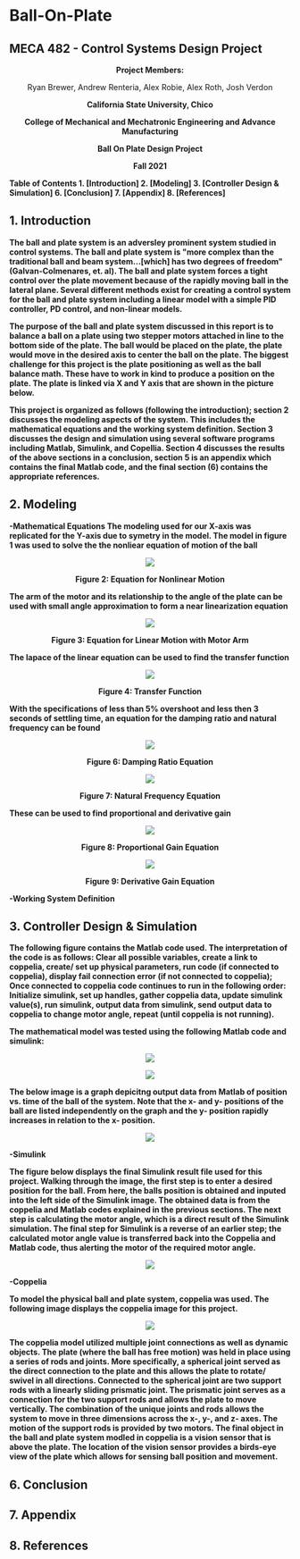 # Ball-On-Plate
## MECA 482 - Control Systems Design Project

<p align="center"><b>Project Members: 
  </p>
<p align="center"></b> Ryan Brewer, Andrew Renteria, Alex Robie, Alex Roth, Josh Verdon
</p>
<p align="center"><b>California State University, Chico
  </p>
<p align="center"><b>College of Mechanical and Mechatronic Engineering and Advance Manufacturing
   </p>
<p align="center"><b>Ball On Plate Design Project
  </p>
<p align="center"><b> Fall 2021
   </p>
 Table of Contents
 1. [Introduction]
 2. [Modeling]
 3. [Controller Design & Simulation]
 6. [Conclusion]
 7. [Appendix]
 8. [References]
   
## 1. Introduction
  
The ball and plate system is an adversley prominent system studied in control systems. The ball and plate system is "more complex than the traditional ball and beam system...[which] has two degrees of freedom" (Galvan-Colmenares, et. al). The ball and plate system forces a tight control over the plate movement because of the rapidly moving ball in the lateral plane. Several different methods exist for creating a control system for the ball and plate system including a linear model with a simple PID controller, PD control, and non-linear models.    
  
The purpose of the ball and plate system discussed in this report is to balance a ball on a plate using two stepper motors attached in line to the bottom side of the plate. The ball would be placed on the plate, the plate would move in the desired axis to center the ball on the plate. The biggest challenge for this project is the plate positioning as well as the ball balance math. These have to work in kind to produce a position on the plate. The plate is linked via X and Y axis that are shown in the picture below.
  
This project is organized as follows (following the introduction); section 2 discusses the modeling aspects of the system. This includes the mathematical equations and the working system definition. Section 3 discusses the design and simulation using several software programs including Matlab, Simulink, and Copellia. Section 4 discusses the results of the above sections in a conclusion, section 5 is an appendix which contains the final Matlab code, and the final section (6) contains the appropriate references. 

## 2. Modeling
  -Mathematical Equations
The modeling used for our X-axis was replicated for the Y-axis due to symetry in the model. The model in figure 1 was used to solve the the nonliear equation of motion of the ball
<p align="center">
<img src="Images/nonlinear.png">
<p align="center"><b>Figure 2: Equation for Nonlinear Motion 
 
  
The arm of the motor and its relationship to the angle of the plate can be used with small angle approximation to form a near linearization equation
<p align="center">
<img src="Images/LinearArm.png">
<p align="center"><b>Figure 3: Equation for Linear Motion with Motor Arm
  
The lapace of the linear equation can be used to find the transfer function 
<p align="center">
<img src="Images/TransferFunction.png">
<p align="center"><b>Figure 4: Transfer Function
  
With the specifications of less than 5% overshoot and less then 3 seconds of settling time, an equation for the damping ratio and natural frequency can be found
<p align="center">
<img src="Images/Zeta.png">
<p align="center"><b>Figure 6: Damping Ratio Equation 
  
<p align="center">
<img src="Images/NatrualFrequency.png">
<p align="center"><b>Figure 7: Natural Frequency Equation
  
These can be used to find proportional and derivative gain
<p align="center">
<img src="Images/ProportionalGain.png">
<p align="center"><b>Figure 8: Proportional Gain Equation
<p align="center">
<img src="Images/DerivativeGain.png">
<p align="center"><b>Figure 9: Derivative Gain Equation
  
-Working System Definition
  
  
## 3. Controller Design & Simulation
  
The following figure contains the Matlab code used. 
The interpretation of the code is as follows:
Clear all possible variables, create a link to coppelia, create/ set up physical parameters, run code (if connected to coppelia), display fail connection error (if not connected to coppelia);
Once connected to coppelia code continues to run in the following order:
Initialize simulink, set up handles, gather coppelia data, update simulink value(s), run simulink, output data from simulink, send output data to coppelia to change motor angle, repeat (until coppelia is not running).

The mathematical model was tested using the following Matlab code and simulink:
<p align="center">
  <img src="Images/Simulink Testing Code(1).png">
<p align="center">
  <img src="Images/Simulink Testing Code(2).png">

           
The below image is a graph depicitng output data from Matlab of position vs. time of the ball of the system. Note that the x- and y- positions of the ball are listed independently on the graph and the y- position rapidly increases in relation to the x- position.          
<p align="center">
  <img src="Images/Simulink Testing Graph.png">


  
-Simulink
  
The figure below displays the final Simulink result file used for this project. Walking through the image, the first step is to enter a desired position for the ball. From here, the balls position is obtained and inputed into the left side of the Simulink image. The obtained data is from the coppelia and Matlab codes explained in the previous sections. The next step is calculating the motor angle, which is a direct result of the Simulink simulation. The final step for Simulink is a reverse of an earlier step; the calculated motor angle value is transferred back into the Coppelia and Matlab code, thus alerting the motor of the required motor angle.
  
<p align="center">
  <img src="Images/Simulink Testing Diagram.png">
  
  
-Coppelia
  
To model the physical ball and plate system, coppelia was used. The following image displays the coppelia image for this project.

<p align="center">  
  <img src="Images/Ball and Plate Coppelia.png">

The coppelia model utilized multiple joint connections as well as dynamic objects. The plate (where the ball has free motion) was held in place using a series of rods and joints. More specifically, a spherical joint served as the direct connection to the plate and this allows the plate to rotate/ swivel in all directions. Connected to the spherical joint are two support rods with a linearly sliding prismatic joint. The prismatic joint serves as a connection for the two support rods and allows the plate to move vertically. The combination of the unique joints and rods allows the system to move in three dimensions across the x-, y-, and z- axes. The motion of the support rods is provided by two motors. The final object in the ball and plate system modled in coppelia is a vision sensor that is above the plate. The location of the vision sensor provides a birds-eye view of the plate which allows for sensing ball position and movement.

## 6. Conclusion
## 7. Appendix
## 8. References
